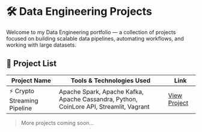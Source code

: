 # 🛠️ Data Engineering Projects

Welcome to my Data Engineering portfolio — a collection of projects focused on building scalable data pipelines, automating workflows, and working with large datasets.

## 📁 Project List

| Project Name             | Tools & Technologies Used                                   | Link                                      |
|--------------------------|-------------------------------------------------------------|-------------------------------------------|
| ⚡ Crypto Streaming Pipeline | Apache Spark, Apache Kafka, Apache Cassandra, Python, CoinLore API, Streamlit, Vagrant | [View Project](./crypto-streaming-pipeline) |

> More projects coming soon...

